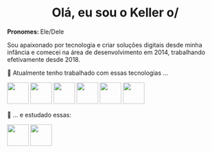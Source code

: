 # <div align="center"> Olá, eu sou o Keller o/ </div>
<p> <b> Pronomes: </b> Ele/Dele </p>

Sou apaixonado por tecnologia e criar soluções digitais desde minha infância e comecei na área de desenvolvimento em 2014, trabalhando efetivamente desde 2018.

<p> 🔭 Atualmente tenho trabalhado com essas tecnologias ... </p>
<div>
  <img height="50vh" src="https://cdn.jsdelivr.net/gh/devicons/devicon/icons/angularjs/angularjs-original.svg" />
  <img height="50vh" src="https://cdn.jsdelivr.net/gh/devicons/devicon/icons/flutter/flutter-plain.svg" />
  <img height="50vh" src="https://cdn.jsdelivr.net/gh/devicons/devicon/icons/java/java-original.svg" />
  <img height="50vh" src="https://cdn.jsdelivr.net/gh/devicons/devicon/icons/spring/spring-original-wordmark.svg" />
  <img height="50vh" src="https://cdn.jsdelivr.net/gh/devicons/devicon/icons/oracle/oracle-original.svg" />
  <img height="50vh" src="https://cdn.jsdelivr.net/gh/devicons/devicon/icons/microsoftsqlserver/microsoftsqlserver-plain-wordmark.svg" />  
</div>
<p> 🌱 ... e estudado essas: </p>
<div>
  <img height="50vh" src="https://cdn.jsdelivr.net/gh/devicons/devicon/icons/python/python-plain.svg" />
  <img height="50vh" src="https://cdn.jsdelivr.net/gh/devicons/devicon/icons/django/django-plain.svg" />
</div>

<!-- 
<div>
<a href="https://github.com/seu-usuário-aqui">
<img height="180em" src="https://github-readme-stats.vercel.app/api/top-langs/?bkellym&layout=compact&langs_count=7&theme=dracula"/>
<img height="180em" src="https://github-readme-stats.vercel.app/api?bkellym&show_icons=true&theme=dracula&include_all_commits=true&count_private=true"/>
</div>

-->


<!--
**bkellym/bkellym** is a ✨ _special_ ✨ repository because its `README.md` (this file) appears on your GitHub profile.

Here are some ideas to get you started:

- 🔭 I’m currently working on ...
- 🌱 I’m currently learning ...
- 👯 I’m looking to collaborate on ...
- 🤔 I’m looking for help with ...
- 💬 Ask me about ...
- 📫 How to reach me: ...
- 😄 Pronouns: ...
- ⚡ Fun fact: ...
-->
